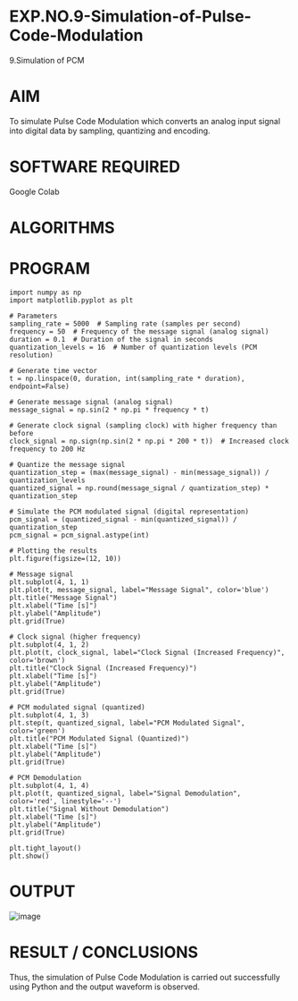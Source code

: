# EXP.NO.9-Simulation-of-Pulse-Code-Modulation
9.Simulation of PCM

# AIM
To simulate Pulse Code Modulation which converts an analog input signal into digital data by sampling, quantizing and encoding.
# SOFTWARE REQUIRED
Google Colab

# ALGORITHMS

# PROGRAM
    import numpy as np
    import matplotlib.pyplot as plt
    
    # Parameters
    sampling_rate = 5000  # Sampling rate (samples per second)
    frequency = 50  # Frequency of the message signal (analog signal)
    duration = 0.1  # Duration of the signal in seconds
    quantization_levels = 16  # Number of quantization levels (PCM resolution)

    # Generate time vector
    t = np.linspace(0, duration, int(sampling_rate * duration), endpoint=False)

    # Generate message signal (analog signal)
    message_signal = np.sin(2 * np.pi * frequency * t)

    # Generate clock signal (sampling clock) with higher frequency than before
    clock_signal = np.sign(np.sin(2 * np.pi * 200 * t))  # Increased clock frequency to 200 Hz

    # Quantize the message signal
    quantization_step = (max(message_signal) - min(message_signal)) / quantization_levels
    quantized_signal = np.round(message_signal / quantization_step) * quantization_step

    # Simulate the PCM modulated signal (digital representation)
    pcm_signal = (quantized_signal - min(quantized_signal)) / quantization_step
    pcm_signal = pcm_signal.astype(int)

    # Plotting the results
    plt.figure(figsize=(12, 10))

    # Message signal
    plt.subplot(4, 1, 1)
    plt.plot(t, message_signal, label="Message Signal", color='blue')
    plt.title("Message Signal")
    plt.xlabel("Time [s]")
    plt.ylabel("Amplitude")
    plt.grid(True)

    # Clock signal (higher frequency)
    plt.subplot(4, 1, 2)
    plt.plot(t, clock_signal, label="Clock Signal (Increased Frequency)", color='brown')
    plt.title("Clock Signal (Increased Frequency)")
    plt.xlabel("Time [s]")
    plt.ylabel("Amplitude")
    plt.grid(True)

    # PCM modulated signal (quantized)
    plt.subplot(4, 1, 3)
    plt.step(t, quantized_signal, label="PCM Modulated Signal", color='green')
    plt.title("PCM Modulated Signal (Quantized)")
    plt.xlabel("Time [s]")
    plt.ylabel("Amplitude")
    plt.grid(True)

    # PCM Demodulation
    plt.subplot(4, 1, 4)
    plt.plot(t, quantized_signal, label="Signal Demodulation", color='red', linestyle='--')
    plt.title("Signal Without Demodulation")
    plt.xlabel("Time [s]")
    plt.ylabel("Amplitude")
    plt.grid(True)

    plt.tight_layout()
    plt.show()

# OUTPUT
![image](https://github.com/user-attachments/assets/7282069e-0354-49f4-a322-2ff8e70f094e)

# RESULT / CONCLUSIONS
Thus, the simulation of Pulse Code Modulation is carried out successfully using Python and the output waveform is observed. 
